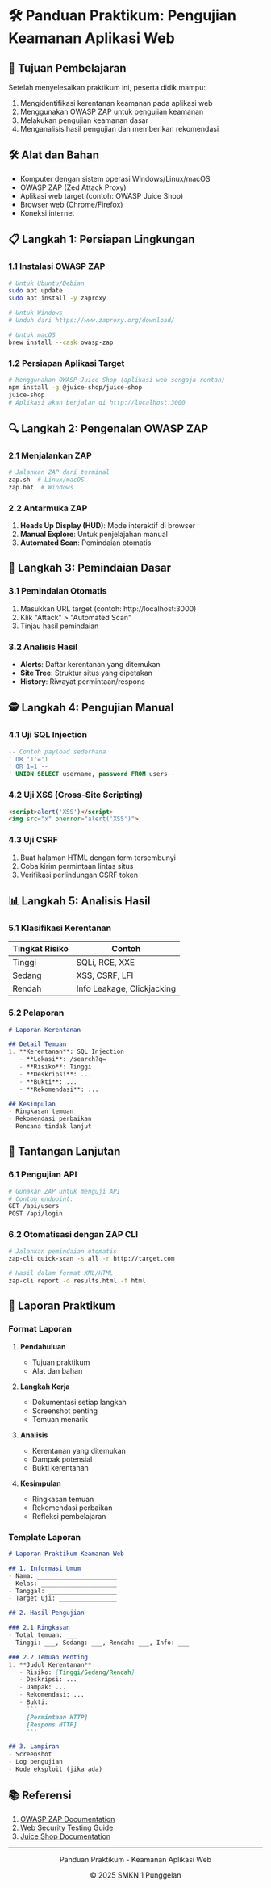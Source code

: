 # 🛠️ Panduan Praktikum: Pengujian Keamanan Aplikasi Web

## 🎯 Tujuan Pembelajaran
Setelah menyelesaikan praktikum ini, peserta didik mampu:
1. Mengidentifikasi kerentanan keamanan pada aplikasi web
2. Menggunakan OWASP ZAP untuk pengujian keamanan
3. Melakukan pengujian keamanan dasar
4. Menganalisis hasil pengujian dan memberikan rekomendasi

## 🛠️ Alat dan Bahan
- Komputer dengan sistem operasi Windows/Linux/macOS
- OWASP ZAP (Zed Attack Proxy)
- Aplikasi web target (contoh: OWASP Juice Shop)
- Browser web (Chrome/Firefox)
- Koneksi internet

## 📋 Langkah 1: Persiapan Lingkungan

### 1.1 Instalasi OWASP ZAP
```bash
# Untuk Ubuntu/Debian
sudo apt update
sudo apt install -y zaproxy

# Untuk Windows
# Unduh dari https://www.zaproxy.org/download/

# Untuk macOS
brew install --cask owasp-zap
```

### 1.2 Persiapan Aplikasi Target
```bash
# Menggunakan OWASP Juice Shop (aplikasi web sengaja rentan)
npm install -g @juice-shop/juice-shop
juice-shop
# Aplikasi akan berjalan di http://localhost:3000
```

## 🔍 Langkah 2: Pengenalan OWASP ZAP

### 2.1 Menjalankan ZAP
```bash
# Jalankan ZAP dari terminal
zap.sh  # Linux/macOS
zap.bat  # Windows
```

### 2.2 Antarmuka ZAP
1. **Heads Up Display (HUD)**: Mode interaktif di browser
2. **Manual Explore**: Untuk penjelajahan manual
3. **Automated Scan**: Pemindaian otomatis

## 🎯 Langkah 3: Pemindaian Dasar

### 3.1 Pemindaian Otomatis
1. Masukkan URL target (contoh: http://localhost:3000)
2. Klik "Attack" > "Automated Scan"
3. Tinjau hasil pemindaian

### 3.2 Analisis Hasil
- **Alerts**: Daftar kerentanan yang ditemukan
- **Site Tree**: Struktur situs yang dipetakan
- **History**: Riwayat permintaan/respons

## 🕵️ Langkah 4: Pengujian Manual

### 4.1 Uji SQL Injection
```sql
-- Contoh payload sederhana
' OR '1'='1
' OR 1=1 --
' UNION SELECT username, password FROM users--
```

### 4.2 Uji XSS (Cross-Site Scripting)
```html
<script>alert('XSS')</script>
<img src="x" onerror="alert('XSS')">
```

### 4.3 Uji CSRF
1. Buat halaman HTML dengan form tersembunyi
2. Coba kirim permintaan lintas situs
3. Verifikasi perlindungan CSRF token

## 📊 Langkah 5: Analisis Hasil

### 5.1 Klasifikasi Kerentanan
| Tingkat Risiko | Contoh |
|----------------|---------|
| Tinggi | SQLi, RCE, XXE |
| Sedang | XSS, CSRF, LFI |
| Rendah | Info Leakage, Clickjacking |

### 5.2 Pelaporan
```markdown
# Laporan Kerentanan

## Detail Temuan
1. **Kerentanan**: SQL Injection
   - **Lokasi**: /search?q=
   - **Risiko**: Tinggi
   - **Deskripsi**: ...
   - **Bukti**: ...
   - **Rekomendasi**: ...

## Kesimpulan
- Ringkasan temuan
- Rekomendasi perbaikan
- Rencana tindak lanjut
```

## 🧩 Tantangan Lanjutan

### 6.1 Pengujian API
```bash
# Gunakan ZAP untuk menguji API
# Contoh endpoint:
GET /api/users
POST /api/login
```

### 6.2 Otomatisasi dengan ZAP CLI
```bash
# Jalankan pemindaian otomatis
zap-cli quick-scan -s all -r http://target.com

# Hasil dalam format XML/HTML
zap-cli report -o results.html -f html
```

## 📝 Laporan Praktikum

### Format Laporan
1. **Pendahuluan**
   - Tujuan praktikum
   - Alat dan bahan

2. **Langkah Kerja**
   - Dokumentasi setiap langkah
   - Screenshot penting
   - Temuan menarik

3. **Analisis**
   - Kerentanan yang ditemukan
   - Dampak potensial
   - Bukti kerentanan

4. **Kesimpulan**
   - Ringkasan temuan
   - Rekomendasi perbaikan
   - Refleksi pembelajaran

### Template Laporan
```markdown
# Laporan Praktikum Keamanan Web

## 1. Informasi Umum
- Nama: ______________________
- Kelas: _____________________
- Tanggal: ___________________
- Target Uji: ________________

## 2. Hasil Pengujian

### 2.1 Ringkasan
- Total temuan: ___
- Tinggi: ___, Sedang: ___, Rendah: ___, Info: ___

### 2.2 Temuan Penting
1. **Judul Kerentanan**
   - Risiko: [Tinggi/Sedang/Rendah]
   - Deskripsi: ...
   - Dampak: ...
   - Rekomendasi: ...
   - Bukti: 
     ```
     [Permintaan HTTP]
     [Respons HTTP]
     ```

## 3. Lampiran
- Screenshot
- Log pengujian
- Kode eksploit (jika ada)
```

## 📚 Referensi
1. [OWASP ZAP Documentation](https://www.zaproxy.org/docs/)
2. [Web Security Testing Guide](https://owasp.org/www-project-web-security-testing-guide/)
3. [Juice Shop Documentation](https://bkimminich.gitbooks.io/pwning-owasp-juice-shop/content/)

---
<div align="center">
  <p>Panduan Praktikum - Keamanan Aplikasi Web</p>
  <p>© 2025 SMKN 1 Punggelan</p>
</div>
